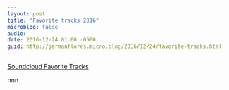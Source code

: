 ```yaml
---
layout: post
title: "Favorite tracks 2016"
microblog: false
audio: 
date: 2016-12-24 01:00 -0500
guid: http://germanflores.micro.blog/2016/12/24/favorite-tracks.html
---
```

<p><a href="https://soundcloud.com/brakeless/sets/best2016">Soundcloud Favorite Tracks</a></p>
<p>nn<amp-img width="2732" height="2048" layout="responsive" src="/assets/images/2016-12-24-favorite-tracks.jpg"></amp-img>n</p>
